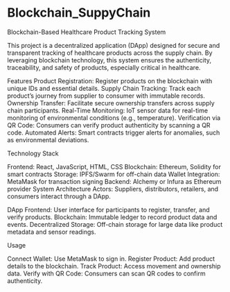 # Blockchain_SuppyChain

Blockchain-Based Healthcare Product Tracking System

This project is a decentralized application (DApp) designed for secure and transparent tracking of healthcare products across the supply chain. By leveraging blockchain technology, this system ensures the authenticity, traceability, and safety of products, especially critical in healthcare.

Features
Product Registration: Register products on the blockchain with unique IDs and essential details.
Supply Chain Tracking: Track each product’s journey from supplier to consumer with immutable records.
Ownership Transfer: Facilitate secure ownership transfers across supply chain participants.
Real-Time Monitoring: IoT sensor data for real-time monitoring of environmental conditions (e.g., temperature).
Verification via QR Code: Consumers can verify product authenticity by scanning a QR code.
Automated Alerts: Smart contracts trigger alerts for anomalies, such as environmental deviations.

Technology Stack

Frontend: React, JavaScript, HTML, CSS
Blockchain: Ethereum, Solidity for smart contracts
Storage: IPFS/Swarm for off-chain data
Wallet Integration: MetaMask for transaction signing
Backend: Alchemy or Infura as Ethereum provider
System Architecture
Actors: Suppliers, distributors, retailers, and consumers interact through a DApp.

DApp Frontend: User interface for participants to register, transfer, and verify products.
Blockchain: Immutable ledger to record product data and events.
Decentralized Storage: Off-chain storage for large data like product metadata and sensor readings.

Usage

Connect Wallet: Use MetaMask to sign in.
Register Product: Add product details to the blockchain.
Track Product: Access movement and ownership data.
Verify with QR Code: Consumers can scan QR codes to confirm authenticity.